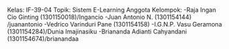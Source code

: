 Kelas: IF-39-04 
Topik: Sistem E-Learning 
Anggota Kelompok: 
-Raja Ingan Cio Ginting (1301150018)/Ingancio
-Juan Antonio N. (1301154144) /juanantonio
-Vedrico Varinduri Pane (1301154158)
-I.G.N.P. Vasu Geramona (1301154284)/Dunia Imajinasiku 
-Briananda Adianti Cahyandani (1301154674)/brianandaa
